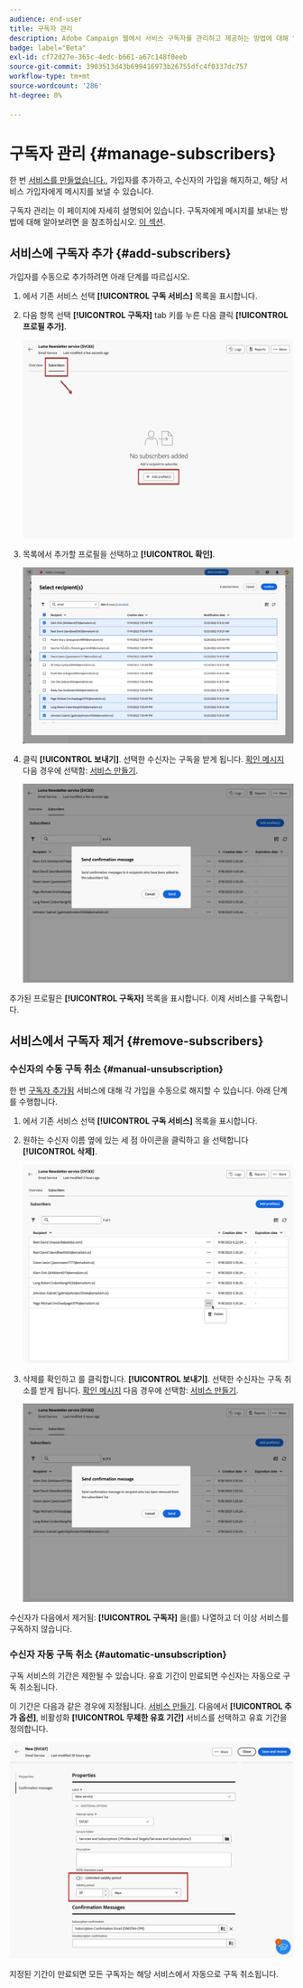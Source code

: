 ```yaml
---
audience: end-user
title: 구독자 관리
description: Adobe Campaign 웹에서 서비스 구독자를 관리하고 제공하는 방법에 대해 알아봅니다
badge: label="Beta"
exl-id: cf72d27e-365c-4edc-b661-a67c148f0eeb
source-git-commit: 3903513d43b699416973b26755dfc4f0337dc757
workflow-type: tm+mt
source-wordcount: '286'
ht-degree: 0%

---
```


# 구독자 관리 {#manage-subscribers}

한 번 [서비스를 만들었습니다.](manage-services.md#create-service), 가입자를 추가하고, 수신자의 가입을 해지하고, 해당 서비스 가입자에게 메시지를 보낼 수 있습니다.

구독자 관리는 이 페이지에 자세히 설명되어 있습니다. 구독자에게 메시지를 보내는 방법에 대해 알아보려면 을 참조하십시오. [이 섹션](../msg/send-to-subscribers.md).

## 서비스에 구독자 추가 {#add-subscribers}

가입자를 수동으로 추가하려면 아래 단계를 따르십시오.

1. 에서 기존 서비스 선택 **[!UICONTROL 구독 서비스]** 목록을 표시합니다.

1. 다음 항목 선택 **[!UICONTROL 구독자]** tab 키를 누른 다음 클릭 **[!UICONTROL 프로필 추가]**.

   ![](assets/service-subscribers-tab.png)

1. 목록에서 추가할 프로필을 선택하고 **[!UICONTROL 확인]**.

   ![](assets/service-subscribers-select-profiles.png)

1. 클릭 **[!UICONTROL 보내기]**.<!--if you click cancel, does it mean that no message is sent but recipients are still subscribed, or they are not subscribed? it's 2 different actions in the console)--> 선택한 수신자는 구독을 받게 됩니다. [확인 메시지](manage-services.md#create-confirmation-message) 다음 경우에 선택함: [서비스 만들기](manage-services.md#create-service).

   ![](assets/service-subscribers-confirmation-msg.png)

추가된 프로필은 **[!UICONTROL 구독자]** 목록을 표시합니다. 이제 서비스를 구독합니다.

## 서비스에서 구독자 제거 {#remove-subscribers}

### 수신자의 수동 구독 취소 {#manual-unsubscription}

한 번 [구독자 추가됨](#add-subscribers) 서비스에 대해 각 가입을 수동으로 해지할 수 있습니다. 아래 단계를 수행합니다.

1. 에서 기존 서비스 선택 **[!UICONTROL 구독 서비스]** 목록을 표시합니다.

1. 원하는 수신자 이름 옆에 있는 세 점 아이콘을 클릭하고 을 선택합니다 **[!UICONTROL 삭제]**.

   ![](assets/service-subscribers-delete.png)

1. 삭제를 확인하고 를 클릭합니다. **[!UICONTROL 보내기]**. 선택한 수신자는 구독 취소를 받게 됩니다. [확인 메시지](manage-services.md#create-confirmation-message) 다음 경우에 선택함: [서비스 만들기](manage-services.md#create-service).

   ![](assets/service-subscribers-delete-confirmation.png)

수신자가 다음에서 제거됨: **[!UICONTROL 구독자]** 을(를) 나열하고 더 이상 서비스를 구독하지 않습니다.

### 수신자 자동 구독 취소 {#automatic-unsubscription}

구독 서비스의 기간은 제한될 수 있습니다. 유효 기간이 만료되면 수신자는 자동으로 구독 취소됩니다.

이 기간은 다음과 같은 경우에 지정됩니다. [서비스 만들기](manage-services.md#create-service). 다음에서 **[!UICONTROL 추가 옵션]**, 비활성화 **[!UICONTROL 무제한 유효 기간]** 서비스를 선택하고 유효 기간을 정의합니다.

![](assets/service-create-validity-period.png)

지정된 기간이 만료되면 모든 구독자는 해당 서비스에서 자동으로 구독 취소됩니다.
